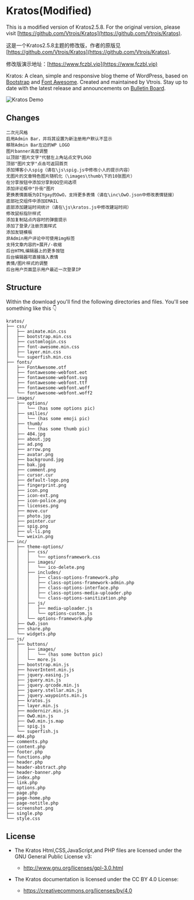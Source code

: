# Kratos(Modified)

This is a modified version of Kratos2.5.8. For the original version, please visit [https://github.com/Vtrois/Kratos](https://github.com/Vtrois/Kratos).

这是一个Kratos2.5.8主题的修改版，作者的原版见[https://github.com/Vtrois/Kratos](https://github.com/Vtrois/Kratos).

修改版演示地址：[https://www.fczbl.vip](https://www.fczbl.vip)

Kratos: A clean, simple and responsive blog theme of WordPress, based on [Bootstrap](https://github.com/twbs/bootstrap) and [Font Awesome](https://github.com/FortAwesome/Font-Awesome). Created and maintained by Vtrois. Stay up to date with the latest release and announcements on [Bulletin Board](https://github.com/Vtrois/Kratos/issues). 

![Kratos Demo](https://www.fczbl.vip/wp-content/uploads/kratos.png) 

## Changes
```
二次元风格
启用Admin Bar，并将其设置为新注册用户默认不显示
移除Admin Bar左边的WP LOGO
图片banner高度调整
以顶部"图片文字"代替左上角站点文字LOGO
顶部"图片文字"点击可返回首页
添加博客小人spig（请在\js\spig.js中修改小人的提示内容）
无图片的文章特色图片随机化（\images\thumb\下的10张图片）
在分享按钮中添加分享到QQ空间选项
添加评论框中"扑街"图片
更换表情面板为DIYgay的OwO，支持更多表情（请在\inc\OwO.json中修改表情链接）
底部社交组件中添加EMAIL
底部添加建站时间统计（请在\js\kratos.js中修改建站时间）
修改鼠标指针样式
添加复制站点内容时的弹窗提示
添加了登录/注册页面样式
添加友链模板
非Admin用户评论中可使用img标签
支持文章内容的+展开/-收缩
后台HTML编辑器上的更多按钮
后台编辑器可直接插入表情
表情/图片样式的调整
后台用户页面显示用户最近一次登录IP
```

## Structure
Within the download you'll find the following directories and files. You'll see something like this :point_down:

```
kratos/
├── css/
│   ├── animate.min.css
│   ├── bootstrap.min.css
│   ├── customlogin.css
│   ├── font-awesome.min.css
│   ├── layer.min.css
│   └── superfish.min.css
├── fonts/
│   ├── FontAwesome.otf
│   ├── fontawesome-webfont.eot
│   ├── fontawesome-webfont.svg
│   ├── fontawesome-webfont.ttf
│   ├── fontawesome-webfont.woff
│   └── fontawesome-webfont.woff2
├── images/
│   ├── options/
│   │   └── (has some options pic)
│   ├── smilies/
│   │   └── (has some emoji pic)
│   ├── thumb/
│   │   └── (has some thumb pic)
│   ├── 404.jpg
│   ├── about.jpg
│   ├── ad.png
│   ├── arrow.png
│   ├── avatar.png
│   ├── background.jpg
│   ├── bak.jpg
│   ├── comment.png
│   ├── cursor.cur
│   ├── default-logo.png
│   ├── fingerprint.png
│   ├── icon.png
│   ├── icon-ext.png
│   ├── icon-police.png
│   ├── licenses.png
│   ├── move.cur
│   ├── photo.jpg
│   ├── pointer.cur
│   ├── spig.png
│   ├── ul-li.png
│   └── weixin.png
├── inc/
│   ├── theme-options/
│   │   ├── css/
│   │   │   └── optionsframework.css
│   │   ├── images/
│   │   │   └── ico-delete.png
│   │   ├── includes/
│   │   │   ├── class-options-framework.php
│   │   │   ├── class-options-framework-admin.php
│   │   │   ├── class-options-interface.php
│   │   │   ├── class-options-media-uploader.php
│   │   │   └── class-options-sanitization.php
│   │   ├── js/
│   │   │   ├── media-uploader.js
│   │   │   └── options-custom.js
│   │   └── options-framework.php
│   ├── OwO.json
│   ├── share.php
│   └── widgets.php
├── js/
│   ├── buttons/
│   │   ├── images/
│   │   │   └── (has some button pic)
│   │   └── more.js
│   ├── bootstrap.min.js
│   ├── hoverIntent.min.js
│   ├── jquery.easing.js
│   ├── jquery.min.js
│   ├── jquery.qrcode.min.js
│   ├── jquery.stellar.min.js
│   ├── jquery.waypoints.min.js
│   ├── kratos.js
│   ├── layer.min.js
│   ├── modernizr.min.js
│   ├── OwO.min.js
│   ├── OwO.min.js.map
│   ├── spig.js
│   └── superfish.js
├── 404.php
├── comments.php
├── content.php
├── footer.php
├── functions.php
├── header.php
├── header-abstract.php
├── header-banner.php
├── index.php
├── link.php
├── options.php
├── page.php
├── page-home.php
├── page-notitle.php
├── screenshot.png
├── single.php
└── style.css

```
  
## License

- The Kratos Html,CSS,JavaScript,and PHP files are licensed under the GNU General Public License v3:
  - http://www.gnu.org/licenses/gpl-3.0.html

- The Kratos documentation is licensed under the CC BY 4.0 License:
  - https://creativecommons.org/licenses/by/4.0

